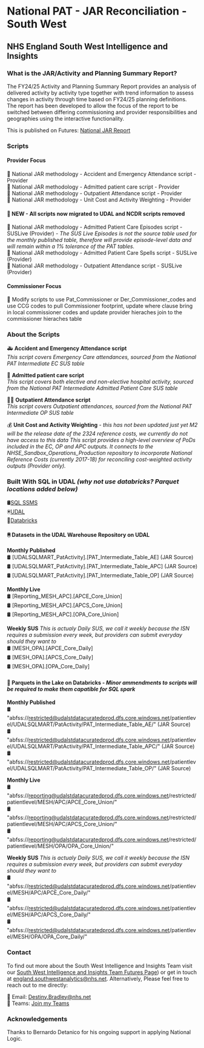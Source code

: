 # National PAT - JAR Reconciliation - South West
## NHS England South West Intelligence and Insights

### What is the JAR/Activity and Planning Summary Report?

The FY24/25 Activity and Planning Summary Report provides an analysis of delivered activity by activity type together with trend information to assess changes in activity through time based on FY24/25 planning definitions. The report has been developed to allow the focus of the report to be switched between differing commissioning and provider responsibilities and geographies using the interactive functionality.

This is published on Futures: [National JAR Report](https://future.nhs.uk/OIforC/view?objectId=237850917)

### Scripts

#### Provider Focus
📝 National JAR methodology - Accident and Emergency Attendance script - Provider  
📝 National JAR methodology - Admitted patient care script - Provider  
📝 National JAR methodology - Outpatient Attendance script - Provider  
📝 National JAR methodology - Unit Cost and Activity Weighting - Provider 

#### 🔴 NEW - All scripts now migrated to UDAL and NCDR scripts removed
📝 National JAR methodology - Admitted Patient Care Episodes script - SUSLive (Provider) *- The SUS Live Episodes is not the source table used for the monthly published table, therefore will provide episode-level data and will remain within a 1% tolerance of the PAT tables.*   
📝 National JAR methodology - Admitted Patient Care Spells script - SUSLive (Provider)   
📝 National JAR methodology - Outpatient Attendance script - SUSLive (Provider)  

#### Commissioner Focus
📝 Modify scripts to use Pat_Commissioner or Der_Commissioner_codes and use CCG codes to pull Commissioner footprint, update where clause bring in local commissioner codes and update provider hieraches join to the commissioner hieraches table

### About the Scripts
🚑 **Accident and Emergency Attendance script**  
*This script covers Emergency Care attendances, sourced from the National PAT Intermediate EC SUS table*  

🏥 **Admitted patient care script**  
*This script covers both elective and non-elective hospital activity, sourced from the National PAT Intermediate Admitted Patient Care SUS table*  

👨‍⚕️ **Outpatient Attendance script**  
*This script covers Outpatient attendances, sourced from the National PAT Intermediate OP SUS table*  

💰 **Unit Cost and Activity Weighting** *- this has not been updated just yet M2 will be the release date of the 2324 reference costs, we currently do not have access to this data*
*This script provides a high-level overview of PoDs included in the EC, OP and APC outputs. It connects to the NHSE_Sandbox_Operations_Production repository to incorporate National Reference Costs (currently 2017-18) for reconciling cost-weighted activity outputs (Provider only).*

### Built With SQL in UDAL *(why not use databricks? Parquet locations added below)*

🛢️[SQL SSMS](https://learn.microsoft.com/en-us/sql/ssms/download-sql-server-management-studio-ssms?view=sql-server-ver16)  
🖲️[UDAL](https://rdweb.wvd.microsoft.com/)  
🧱[Databricks](Databricks)
	
#### 🖲️ Datasets in the UDAL Warehouse Repository on UDAL

**Monthly Published**  
🛢️ [UDALSQLMART_PatActivity].[PAT_Intermediate_Table_AE] (JAR Source)  
🛢️ [UDALSQLMART_PatActivity].[PAT_Intermediate_Table_APC] (JAR Source)  
🛢️ [UDALSQLMART_PatActivity].[PAT_Intermediate_Table_OP] (JAR Source)  

**Monthly Live**  
🛢️ [Reporting_MESH_APC].[APCE_Core_Union]  
🛢️ [Reporting_MESH_APC].[APCS_Core_Union]  
🛢️ [Reporting_MESH_APC].[OPA_Core_Union]  

**Weekly SUS** *This is actualy Daily SUS, we call it weekly because the ISN requires a submission every week, but providers can submit everyday should they want to*  
🛢️ [MESH_OPA].[APCE_Core_Daily]  
🛢️ [MESH_OPA].[APCS_Core_Daily]  
🛢️ [MESH_OPA].[OPA_Core_Daily]  

#### 🧱 Parquets in the Lake on Databricks - *Minor ammendments to scripts will be required to make them capatible for SQL spark*

**Monthly Published**  
🛢️ "abfss://restricted@udalstdatacuratedprod.dfs.core.windows.net/patientlevel/UDALSQLMART/PatActivity/PAT_Intermediate_Table_AE/" (JAR Source)  
🛢️ "abfss://restricted@udalstdatacuratedprod.dfs.core.windows.net/patientlevel/UDALSQLMART/PatActivity/PAT_Intermediate_Table_APC/" (JAR Source)  
🛢️ "abfss://restricted@udalstdatacuratedprod.dfs.core.windows.net/patientlevel/UDALSQLMART/PatActivity/PAT_Intermediate_Table_OP/" (JAR Source)  

**Monthly Live**  
🛢️ "abfss://reporting@udalstdatacuratedprod.dfs.core.windows.net/restricted/patientlevel/MESH/APC/APCE_Core_Union/"  
🛢️ "abfss://reporting@udalstdatacuratedprod.dfs.core.windows.net/restricted/patientlevel/MESH/APC/APCS_Core_Union/"  
🛢️ "abfss://reporting@udalstdatacuratedprod.dfs.core.windows.net/restricted/patientlevel/MESH/OPA/OPA_Core_Union/"  

**Weekly SUS** *This is actualy Daily SUS, we call it weekly because the ISN requires a submission every week, but providers can submit everyday should they want to*  
🛢️ "abfss://restricted@udalstdatacuratedprod.dfs.core.windows.net/patientlevel/MESH/APC/APCE_Core_Daily/"  
🛢️ "abfss://restricted@udalstdatacuratedprod.dfs.core.windows.net/patientlevel/MESH/APC/APCS_Core_Daily/"  
🛢️ "abfss://restricted@udalstdatacuratedprod.dfs.core.windows.net/patientlevel/MESH/OPA/OPA_Core_Daily/"  

### Contact

To find out more about the South West Intelligence and Insights Team visit our [South West Intelligence and Insights Team Futures Page](https://future.nhs.uk/SouthWestAnalytics)) or get in touch at [england.southwestanalytics@nhs.net](mailto:england.southwestanalytics@nhs.net). Alternatively, Please feel free to reach out to me directly:

📧 Email: [Destiny.Bradley@nhs.net](mailto:Destiny.Bradley@nhs.net)  
💬 Teams: [Join my Teams](https://teams.microsoft.com/l/chat/0/0?users=<destiny.bradley@nhs.net)

### Acknowledgements
Thanks to Bernardo Detanico for his ongoing support in applying National Logic.

